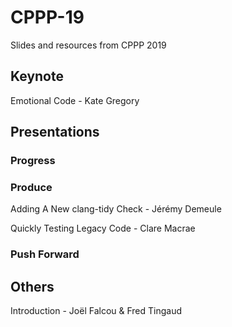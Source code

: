 # CPPP-19

Slides and resources from CPPP 2019

## Keynote

Emotional Code - Kate Gregory

## Presentations

### Progress

### Produce

Adding A New clang-tidy Check - Jérémy Demeule

Quickly Testing Legacy Code - Clare Macrae

### Push Forward

## Others

Introduction - Joël Falcou & Fred Tingaud
